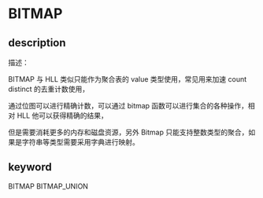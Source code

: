 # BITMAP

## description

描述：

BITMAP 与 HLL 类似只能作为聚合表的 value 类型使用，常见用来加速 count distinct 的去重计数使用，

通过位图可以进行精确计数，可以通过 bitmap 函数可以进行集合的各种操作，相对 HLL 他可以获得精确的结果，

但是需要消耗更多的内存和磁盘资源，另外 Bitmap 只能支持整数类型的聚合，如果是字符串等类型需要采用字典进行映射。

## keyword

BITMAP BITMAP_UNION
